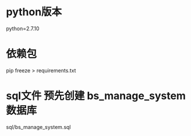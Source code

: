 # python版本
python=2.7.10

# 依赖包
pip freeze > requirements.txt

# sql文件 预先创建 bs_manage_system数据库
sql/bs_manage_system.sql